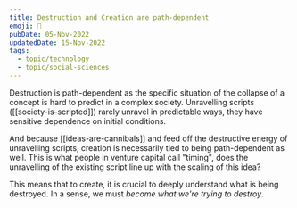 ```yaml
---
title: Destruction and Creation are path-dependent
emoji: 🤯
pubDate: 05-Nov-2022
updatedDate: 15-Nov-2022
tags:
  - topic/technology
  - topic/social-sciences
---
```


Destruction is path-dependent as the specific situation of the collapse of a concept is hard to predict in a complex society. Unravelling scripts ([[society-is-scripted]]) rarely unravel in predictable ways, they have sensitive dependence on initial conditions.

And because [[ideas-are-cannibals]] and feed off the destructive energy of unravelling scripts, creation is necessarily tied to being path-dependent as well. This is what people in venture capital call "timing", does the unravelling of the existing script line up with the scaling of this idea?

This means that to create, it is crucial to deeply understand what is being destroyed. In a sense, we must _become what we're trying to destroy_.